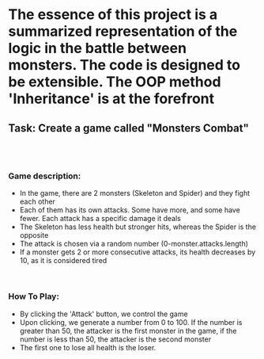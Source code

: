 <h1>The essence of this project is a summarized representation of the logic in the battle between monsters. The code is designed to be extensible. The OOP method 'Inheritance' is at the forefront</h1>

 <h2> Task: Create a game called "Monsters Combat"</h2>
 <br />
  <br />
 <h3>Game description:</h3>
 <ul>
   <li>In the game, there are 2 monsters (Skeleton and Spider) and they fight each other</li>
   <li>Each of them has its own attacks. Some have more, and some have fewer. Each attack has a specific damage it deals</li>
   <li>The Skeleton has less health but stronger hits, whereas the Spider is the opposite</li>
   <li> The attack is chosen via a random number (0-monster.attacks.length)</li>
   <li>If a monster gets 2 or more consecutive attacks, its health decreases by 10, as it is considered tired</li>
 </ul>
 <br />
 <h3>How To Play:</h3>
 <ul>
   <li>By clicking the 'Attack' button, we control the game</li>
   <li>Upon clicking, we generate a number from 0 to 100. If the number is greater than 50, the attacker is the first monster in the game, if the number is less than 50, the attacker is the second monster</li>
   <li>The first one to lose all health is the loser.</li>
 </ul>
